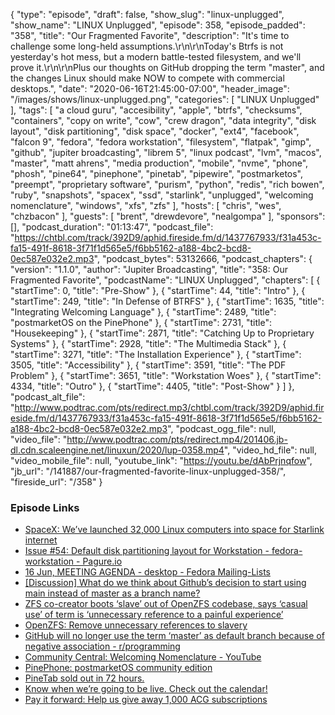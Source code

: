 {
  "type": "episode",
  "draft": false,
  "show_slug": "linux-unplugged",
  "show_name": "LINUX Unplugged",
  "episode": 358,
  "episode_padded": "358",
  "title": "Our Fragmented Favorite",
  "description": "It's time to challenge some long-held assumptions.\r\n\r\nToday's Btrfs is not yesterday's hot mess, but a modern battle-tested filesystem, and we'll prove it.\r\n\r\nPlus our thoughts on GitHub dropping the term \"master\", and the changes Linux should make NOW to compete with commercial desktops.",
  "date": "2020-06-16T21:45:00-07:00",
  "header_image": "/images/shows/linux-unplugged.png",
  "categories": [
    "LINUX Unplugged"
  ],
  "tags": [
    "a cloud guru",
    "accesibility",
    "apple",
    "btrfs",
    "checksums",
    "containers",
    "copy on write",
    "cow",
    "crew dragon",
    "data integrity",
    "disk layout",
    "disk partitioning",
    "disk space",
    "docker",
    "ext4",
    "facebook",
    "falcon 9",
    "fedora",
    "fedora workstation",
    "filesystem",
    "flatpak",
    "gimp",
    "github",
    "jupiter broadcasting",
    "librem 5",
    "linux podcast",
    "lvm",
    "macos",
    "master",
    "matt ahrens",
    "media production",
    "mobile",
    "nvme",
    "phone",
    "phosh",
    "pine64",
    "pinephone",
    "pinetab",
    "pipewire",
    "postmarketos",
    "preempt",
    "proprietary software",
    "purism",
    "python",
    "redis",
    "rich bowen",
    "ruby",
    "snapshots",
    "spacex",
    "ssd",
    "starlink",
    "unplugged",
    "welcoming nomenclature",
    "windows",
    "xfs",
    "zfs"
  ],
  "hosts": [
    "chris",
    "wes",
    "chzbacon"
  ],
  "guests": [
    "brent",
    "drewdevore",
    "nealgompa"
  ],
  "sponsors": [],
  "podcast_duration": "01:13:47",
  "podcast_file": "https://chtbl.com/track/392D9/aphid.fireside.fm/d/1437767933/f31a453c-fa15-491f-8618-3f71f1d565e5/f6bb5162-a188-4bc2-bcd8-0ec587e032e2.mp3",
  "podcast_bytes": 53132666,
  "podcast_chapters": {
    "version": "1.1.0",
    "author": "Jupiter Broadcasting",
    "title": "358: Our Fragmented Favorite",
    "podcastName": "LINUX Unplugged",
    "chapters": [
      {
        "startTime": 0,
        "title": "Pre-Show"
      },
      {
        "startTime": 44,
        "title": "Intro"
      },
      {
        "startTime": 249,
        "title": "In Defense of BTRFS"
      },
      {
        "startTime": 1635,
        "title": "Integrating Welcoming Language"
      },
      {
        "startTime": 2489,
        "title": "postmarketOS on the PinePhone"
      },
      {
        "startTime": 2731,
        "title": "Housekeeping"
      },
      {
        "startTime": 2871,
        "title": "Catching Up to Proprietary Systems"
      },
      {
        "startTime": 2928,
        "title": "The Multimedia Stack"
      },
      {
        "startTime": 3271,
        "title": "The Installation Experience"
      },
      {
        "startTime": 3505,
        "title": "Accessibility"
      },
      {
        "startTime": 3591,
        "title": "The PDF Problem"
      },
      {
        "startTime": 3651,
        "title": "Workstation Woes"
      },
      {
        "startTime": 4334,
        "title": "Outro"
      },
      {
        "startTime": 4405,
        "title": "Post-Show"
      }
    ]
  },
  "podcast_alt_file": "http://www.podtrac.com/pts/redirect.mp3/chtbl.com/track/392D9/aphid.fireside.fm/d/1437767933/f31a453c-fa15-491f-8618-3f71f1d565e5/f6bb5162-a188-4bc2-bcd8-0ec587e032e2.mp3",
  "podcast_ogg_file": null,
  "video_file": "http://www.podtrac.com/pts/redirect.mp4/201406.jb-dl.cdn.scaleengine.net/linuxun/2020/lup-0358.mp4",
  "video_hd_file": null,
  "video_mobile_file": null,
  "youtube_link": "https://youtu.be/dAbPrjnqfow",
  "jb_url": "/141887/our-fragmented-favorite-linux-unplugged-358/",
  "fireside_url": "/358"
}


### Episode Links

  * [SpaceX: We’ve launched 32,000 Linux computers into space for Starlink internet](https://www.zdnet.com/article/spacex-weve-launched-32000-linux-computers-into-space-for-starlink-internet/ "SpaceX: We’ve launched 32,000 Linux computers into space for Starlink internet")
  * [Issue #54: Default disk partitioning layout for Workstation - fedora-workstation - Pagure.io](https://pagure.io/fedora-workstation/issue/54 "Issue #54: Default disk partitioning layout for Workstation - fedora-workstation - Pagure.io")
  * [16 Jun, MEETING AGENDA - desktop - Fedora Mailing-Lists](https://lists.fedoraproject.org/archives/list/desktop@lists.fedoraproject.org/thread/6375WIG53QWL6BXHIPSFNNLA7BZ7PYKW/ "16 Jun, MEETING AGENDA - desktop - Fedora Mailing-Lists")
  * [[Discussion] What do we think about Github’s decision to start using main instead of master as a branch name?](https://www.reddit.com/r/linux/comments/h94oiz/discussion_what_do_package_maintainers_think/ "\[Discussion\] What do we think about Github’s decision to start using main instead of master as a branch name?")
  * [ZFS co-creator boots ‘slave’ out of OpenZFS codebase, says ‘casual use’ of term is ‘unnecessary reference to a painful experience’](https://www.theregister.com/2020/06/12/openzfs_terminology_change/ "ZFS co-creator boots ‘slave’ out of OpenZFS codebase, says ‘casual use’ of term is ‘unnecessary reference to a painful experience’")
  * [OpenZFS: Remove unnecessary references to slavery](https://github.com/openzfs/zfs/pull/10435 "OpenZFS: Remove unnecessary references to slavery")
  * [GitHub will no longer use the term ‘master’ as default branch because of negative association - r/programming](https://old.reddit.com/r/programming/comments/h8w36t/github_will_no_longer_use_the_term_master_as/ "GitHub will no longer use the term ‘master’ as default branch because of negative association - r/programming")
  * [Community Central: Welcoming Nomenclature - YouTube](https://www.youtube.com/watch?v=hZuFeFuazwo&feature=youtu.be "Community Central: Welcoming Nomenclature - YouTube")
  * [PinePhone: postmarketOS community edition](https://postmarketos.org/blog/2020/06/15/pinephone-postmarketos-community-edition/ "PinePhone: postmarketOS community edition")
  * [PineTab sold out in 72 hours.](https://store.pine64.org/?product=pinetab-10-1-linux-tablet-with-detached-backlit-keyboard "PineTab sold out in 72 hours.")
  * [Know when we’re going to be live. Check out the calendar!](https://www.jupiterbroadcasting.com/release-calendar/ "Know when we’re going to be live. Check out the calendar!")
  * [Pay it forward: Help us give away 1,000 ACG subscriptions ](https://info.acloud.guru/resources/pay-it-forward "Pay it forward: Help us give away 1,000 ACG subscriptions
")


